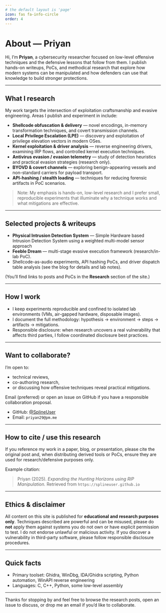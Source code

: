 ```yaml
---
# the default layout is 'page'
icon: fas fa-info-circle
order: 4
---
```


# About — Priyan

Hi, I’m **Priyan**, a cybersecurity researcher focused on low-level offensive techniques and the defensive lessons that follow from them. I publish hands-on writeups, PoCs, and methodical research that explore how modern systems can be manipulated and how defenders can use that knowledge to build stronger protections.

---

## What I research
My work targets the intersection of exploitation craftsmanship and evasive engineering. Areas I publish and experiment in include:

- **Shellcode obfuscation & delivery** — novel encodings, in-memory transformation techniques, and covert transmission channels.  
- **Local Privilege Escalation (LPE)** — discovery and exploitation of privilege elevation vectors in modern OSes.  
- **Kernel exploitation & driver analysis** — reverse engineering drivers, examining IRP flows, and controlled kernel execution techniques.  
- **Antivirus evasion / evasion telemetry** — study of detection heuristics and practical evasion strategies (research only).  
- **BYOVD & covert channels** — exploring benign-appearing vessels and non-standard carriers for payload transport.  
- **API-hashing / stealth loading** — techniques for reducing forensic artifacts in PoC scenarios.

> Note: My emphasis is hands-on, low-level research and I prefer small, reproducible experiments that illuminate why a technique works and what mitigations are effective.

---

## Selected projects & writeups
- **Physical Intrusion Detection System** — Simple Hardware based Intrusion Detection System using a weighted multi-model sensor approach
- **Feeble Dream** — multi-stage evasive execution framework (research/in-lab PoC).  
- Shellcode-as-audio experiments, API hashing PoCs, and driver dispatch table analysis (see the blog for details and lab notes).

(You’ll find links to posts and PoCs in the **Research** section of the site.)

---

## How I work
- I keep experiments reproducible and confined to isolated lab environments (VMs, air-gapped hardware, disposable images).  
- I document the full methodology: hypothesis → environment → steps → artifacts → mitigations.  
- Responsible disclosure: when research uncovers a real vulnerability that affects third parties, I follow coordinated disclosure best practices.

---

## Want to collaborate?
I’m open to:
- technical reviews,
- co-authoring research,
- or discussing how offensive techniques reveal practical mitigations.

Email (preferred) or open an issue on GitHub if you have a responsible collaboration proposal.

- GitHub: [@SplineUser](https://github.com/SplineUser)  
- Email: `priyan29@pm.me`

---

## How to cite / use this research
If you reference my work in a paper, blog, or presentation, please cite the original post and, when distributing derived tools or PoCs, ensure they are used for research/defensive purposes only.

Example citation:
> Priyan (2025). *Expanding the Hunting Horizons using RIP Manipulation.* Retrieved from `https://splineuser.github.io`

---

## Ethics & disclaimer
All content on this site is published for **educational and research purposes only**. Techniques described are powerful and can be misused, please do **not** apply them against systems you do not own or have explicit permission to test. I do not endorse unlawful or malicious activity. If you discover a vulnerability in third-party software, please follow responsible disclosure procedures.

---

## Quick facts
- Primary toolset: Ghidra, WinDbg, IDA/Ghidra scripting, Python automation, WinAPI reverse engineering  
- Languages: C, C++, Python, some low-level assembly

---

Thanks for stopping by and feel free to browse the research posts, open an issue to discuss, or drop me an email if you’d like to collaborate.

